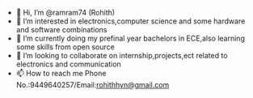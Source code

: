 - 👋 Hi, I’m @ramram74 (Rohith)
- 👀 I’m interested in electronics,computer science and some hardware and software combinations
- 🌱 I’m currently doing my prefinal year bachelors in ECE,also learning some skills from open source
- 💞️ I’m looking to collaborate on internship,projects,ect related to electronics and communication
- 📫 How to reach me  Phone No.:9449640257/Email:rohithhyn@gmail.com


<!---
ramram74/ramram74 is a ✨ special ✨ repository because its `README.md` (this file) appears on your GitHub profile.
You can click the Preview link to take a look at your changes.
--->
